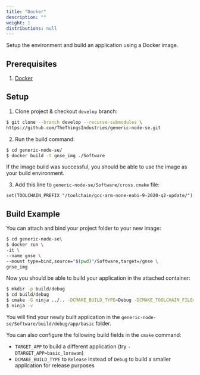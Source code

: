 ```yaml
---
title: "Docker"
description: ""
weight: 1
distributions: null
---
```


Setup the environment and build an application using a Docker image.

<!--more-->

## Prerequisites

1. [Docker](https://docs.docker.com/get-docker/)

## Setup

1. Clone project & checkout `develop` branch:

```bash
$ git clone --branch develop --recurse-submodules \
https://github.com/TheThingsIndustries/generic-node-se.git
```

2. Run the build command:

```bash
$ cd generic-node-se/
$ docker build -t gnse_img ./Software
```
If the image build was successful, you should be able to use the image as your build environment.

3. Add this line to `generic-node-se/Software/cross.cmake` file:

`set(TOOLCHAIN_PREFIX "/toolchain/gcc-arm-none-eabi-9-2020-q2-update/")`

## Build Example

You can attach and bind your project folder to your new image:

```bash
$ cd generic-node-se\
$ docker run \
-it \
--name gnse \
--mount type=bind,source="$(pwd)"/Software,target=/gnse \
gnse_img
```

Now you should be able to build your application in the attached container:

```bash
$ mkdir -p build/debug
$ cd build/debug
$ cmake -G ninja ../.. -DCMAKE_BUILD_TYPE=Debug -DCMAKE_TOOLCHAIN_FILE=../../cross.cmake -DTARGET_APP=basic
$ ninja -v
```

You will find your newly built application in the `generic-node-se/Software/build/debug/app/basic` folder.

You can also configure the following build fields in the `cmake` command:
- `TARGET_APP` to build a different application (try `-DTARGET_APP=basic_lorawan`)
- `DCMAKE_BUILD_TYPE` to `Release` instead of `Debug` to build a smaller application for release purposes
